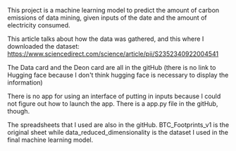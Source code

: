 This project is a machine learning model to predict the amount of carbon emissions of data mining, given inputs of the date and the amount of electricity consumed.

This article talks about how the data was gathered, and this where I downloaded the dataset: https://www.sciencedirect.com/science/article/pii/S2352340922004541

The Data card and the Deon card are all in the gitHub (there is no link to Hugging face because I don't think hugging face is necessary to display the information)

There is no app for using an interface of putting in inputs because I could not figure out how to launch the app. There is a app.py file in the gitHub, though.

The spreadsheets that I used are also in the gitHub. BTC_Footprints_v1 is the original sheet while data_reduced_dimensionality is the dataset I used in the final machine learning model.
